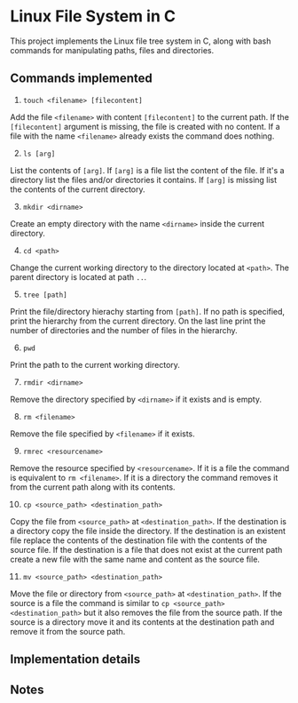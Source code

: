 # Linux File System in C

This project implements the Linux file tree system in C, along with bash commands for manipulating paths, files and directories.


## Commands implemented
1. `touch <filename> [filecontent]`

Add the file `<filename>` with content `[filecontent]` to the current path. If the `[filecontent]` argument is missing, the file is created with no content. If a file with the name `<filename>` already exists the command does nothing.

2. `ls [arg]`

List the contents of `[arg]`. If `[arg]` is a file list the content of the file. If it's a directory list the files and/or directories it contains. If `[arg]` is missing list the contents of the current directory.

3. `mkdir <dirname>`

Create an empty directory with the name `<dirname>` inside the current directory.

4. `cd <path>`

Change the current working directory to the directory located at `<path>`. The parent directory is located at path `..`.

5. `tree [path]`

Print the file/directory hierachy starting from `[path]`. If no path is specified, print the hierarchy from the current directory. On the last line print the number of directories and the number of files in the hierarchy.

6. `pwd`

Print the path to the current working directory.

7. `rmdir <dirname>`

Remove the directory specified by `<dirname>` if it exists and is empty.

8. `rm <filename>`

Remove the file specified by `<filename>` if it exists.

9. `rmrec <resourcename>`

Remove the resource specified by `<resourcename>`. If it is a file the command is equivalent to `rm <filename>`. If it is a directory the command removes it from the current path along with its contents.

10. `cp <source_path> <destination_path>`

Copy the file from `<source_path>` at `<destination_path>`. If the destination is a directory copy the file inside the directory. If the destination is an existent file replace the contents of the destination file with the contents of the source file. If the destination is a file that does not exist at the current path create a new file with the same name and content as the source file.

11. `mv <source_path> <destination_path>`

Move the file or directory from `<source_path>` at `<destination_path>`. If the source is a file the command is similar to `cp <source_path> <destination_path>` but it also removes the file from the source path. If the source is a directory move it and its contents at the destination path and remove it from the source path.


## Implementation details

## Notes

